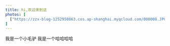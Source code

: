 ```yaml
---
title: hi,欢迎来到这
photos: [
  ["https://zzx-blog-1252950863.cos.ap-shanghai.myqcloud.com/000008.JPG"]
]
---
```


我是一个小毛驴
我是一个哈哈哈哈
